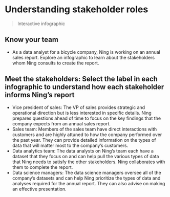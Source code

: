 # Understanding stakeholder roles

> Interactive infographic

## Know your team

- As a data analyst for a bicycle company, Ning is working on an annual sales report. Explore an infographic to learn about the stakeholders whom Ning consults to create the report.

## Meet the stakeholders: Select the label in each infographic to understand how each stakeholder informs Ning’s report

- Vice president of sales: The VP of sales provides strategic and operational direction but is less interested in specific details. Ning prepares questions ahead of time to focus on the key findings that the company expects from an annual sales report.
- Sales team: Members of the sales team have direct interactions with customers and are highly attuned to how the company performed over the past year. They can provide detailed information on the types of data that will matter most to the company’s customers.
- Data analytics team: The data analysts on Ning’s team each have a dataset that they focus on and can help pull the various types of data that Ning needs to satisfy the other stakeholders. Ning collaborates with them to complete the report.
- Data science managers: The data science managers oversee all of the company’s datasets and can help Ning prioritize the types of data and analyses required for the annual report. They can also advise on making an effective presentation.
